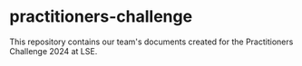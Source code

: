 # practitioners-challenge
This repository contains our team's documents created for the Practitioners Challenge 2024 at LSE.
